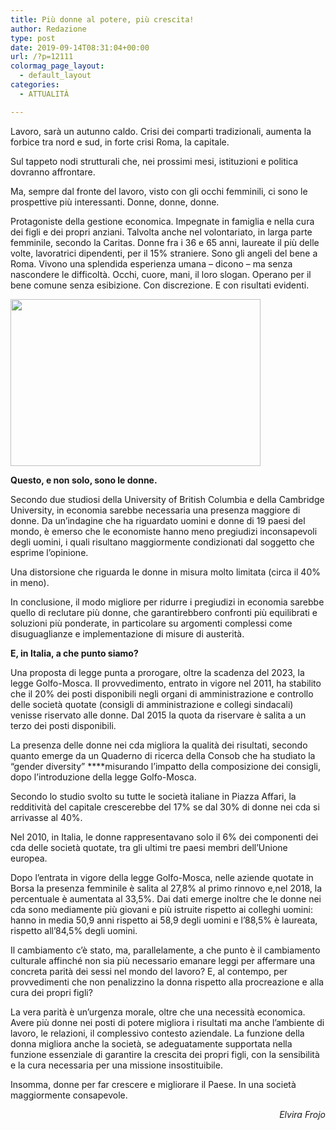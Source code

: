 ```yaml
---
title: Più donne al potere, più crescita!
author: Redazione
type: post
date: 2019-09-14T08:31:04+00:00
url: /?p=12111
colormag_page_layout:
  - default_layout
categories:
  - ATTUALITÀ

---
```

Lavoro, sarà un autunno caldo. Crisi dei comparti tradizionali, aumenta la forbice tra nord e sud, in forte crisi Roma, la capitale.

Sul tappeto nodi strutturali che, nei prossimi mesi, istituzioni e politica dovranno affrontare.

Ma, sempre dal fronte del lavoro, visto con gli occhi femminili, ci sono le prospettive più interessanti. Donne, donne, donne.<span class="Apple-converted-space"> </span>

Protagoniste della gestione economica. Impegnate in famiglia e nella cura dei figli e dei propri anziani. Talvolta anche nel volontariato, in larga parte femminile, secondo la Caritas. Donne fra i 36 e 65 anni, laureate il più delle volte, lavoratrici dipendenti, per il 15% straniere. Sono gli angeli del bene a Roma. Vivono una splendida esperienza umana – dicono – ma senza nascondere le difficoltà. Occhi, cuore, mani, il loro slogan. Operano per il bene comune senza esibizione. Con discrezione. E con risultati evidenti.

<img decoding="async" loading="lazy" class="alignleft wp-image-12112" src="https://progressonline.it/wp-content/uploads/2019/11/men-1979261_1280-300x200.jpg" alt="" width="400" height="267" /> 

**Questo, e non solo, sono le donne.**

Secondo due studiosi della University of British Columbia e della Cambridge University, in economia sarebbe necessaria una presenza maggiore di donne. Da un’indagine che ha riguardato uomini e donne di 19 paesi del mondo, è emerso che le economiste hanno meno pregiudizi inconsapevoli degli uomini, i quali risultano maggiormente condizionati dal soggetto che esprime l’opinione.

Una distorsione che riguarda le donne in misura molto limitata (circa il 40% in meno).

In conclusione, il modo migliore per ridurre i pregiudizi in economia sarebbe quello di reclutare più donne, che garantirebbero confronti più equilibrati e soluzioni più ponderate, in particolare su argomenti complessi come disuguaglianze e implementazione di misure di austerità.

**E, in Italia, a che punto siamo?**

Una proposta di legge punta a prorogare, oltre la scadenza del 2023, la legge Golfo-Mosca. Il provvedimento, entrato in vigore nel 2011, ha stabilito che il 20% dei posti disponibili negli organi di amministrazione e controllo delle società quotate (consigli di amministrazione e collegi sindacali) venisse riservato alle donne. Dal 2015 la quota da riservare è salita a un terzo dei posti disponibili.<span class="Apple-converted-space"> </span>

La presenza delle donne nei cda migliora la qualità dei risultati, secondo quanto emerge da un Quaderno di ricerca della Consob che ha studiato la “gender diversity” ****misurando l’impatto della composizione dei consigli, dopo l’introduzione della legge Golfo-Mosca.<span class="Apple-converted-space"> </span>

Secondo lo studio svolto su tutte le società italiane in Piazza Affari, la redditività del capitale crescerebbe del 17% se dal 30% di donne nei cda si arrivasse al 40%.<span class="Apple-converted-space"> </span>

Nel 2010, in Italia, le donne rappresentavano solo il 6% dei componenti dei cda delle società quotate, tra gli ultimi tre paesi membri dell’Unione europea.

Dopo l’entrata in vigore della legge Golfo-Mosca, nelle aziende quotate in Borsa la presenza femminile è salita al 27,8% al primo rinnovo e,nel 2018, la percentuale è aumentata al 33,5%. Dai dati emerge inoltre che le donne nei cda sono mediamente più giovani e più istruite rispetto ai colleghi uomini: hanno in media 50,9 anni rispetto ai 58,9 degli uomini e l’88,5% è laureata, rispetto all’84,5% degli uomini.

Il cambiamento c’è stato, ma, parallelamente, a che punto è il cambiamento culturale affinché non sia più necessario emanare leggi per affermare una concreta parità dei sessi nel mondo del lavoro? E, al contempo, per provvedimenti che non penalizzino la donna rispetto alla procreazione e alla cura dei propri figli?

La vera parità è un’urgenza morale, oltre che una necessità economica. Avere più donne nei posti di potere migliora i risultati ma anche l’ambiente di lavoro, le relazioni, il complessivo contesto aziendale. La funzione della donna migliora anche la società, se adeguatamente supportata nella funzione essenziale di garantire la crescita dei propri figli, con la sensibilità e la cura necessaria per una missione insostituibile.<span class="Apple-converted-space"> </span>

Insomma, donne per far crescere e migliorare il Paese. In una società maggiormente consapevole.

<p style="text-align: right;">
  <em>Elvira Frojo</em>
</p>